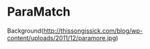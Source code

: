 ParaMatch
=========
Background(http://thissongissick.com/blog/wp-content/uploads/2011/12/paramore.jpg)
